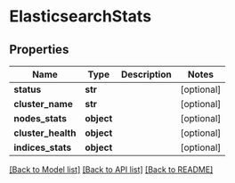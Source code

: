 # ElasticsearchStats

## Properties
Name | Type | Description | Notes
------------ | ------------- | ------------- | -------------
**status** | **str** |  | [optional] 
**cluster_name** | **str** |  | [optional] 
**nodes_stats** | **object** |  | [optional] 
**cluster_health** | **object** |  | [optional] 
**indices_stats** | **object** |  | [optional] 

[[Back to Model list]](../README.md#documentation-for-models) [[Back to API list]](../README.md#documentation-for-api-endpoints) [[Back to README]](../README.md)


